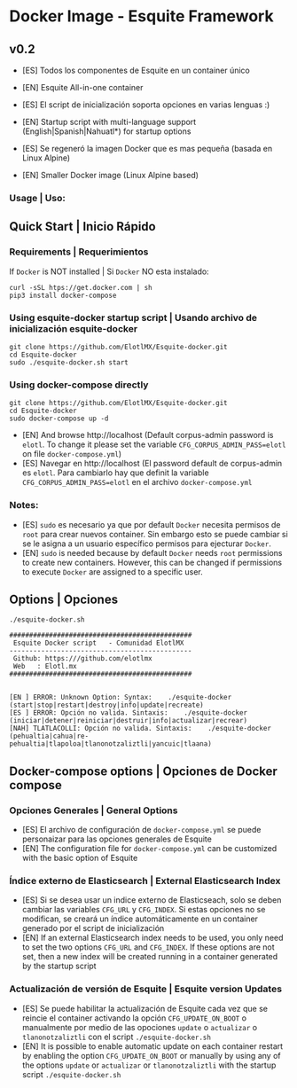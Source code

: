 # Docker Image - Esquite Framework

## v0.2
- [ES] Todos los componentes de Esquite en un container único
- [EN] Esquite All-in-one container 

- [ES] El script de inicialización soporta opciones en varias lenguas :)
- [EN] Startup script with multi-language support (English|Spanish|Nahuatl*) for startup options

- [ES] Se regeneró la imagen Docker que es mas pequeña (basada en Linux Alpine)
- [EN] Smaller Docker image (Linux Alpine based)

### Usage | Uso:

## Quick Start | Inicio Rápido

### Requirements | Requerimientos

If `Docker` is NOT installed | Si `Docker` NO esta instalado:
```
curl -sSL htps://get.docker.com | sh
pip3 install docker-compose
```

### Using esquite-docker startup script | Usando archivo de inicialización esquite-docker
```
git clone https://github.com/ElotlMX/Esquite-docker.git
cd Esquite-docker
sudo ./esquite-docker.sh start
```

### Using docker-compose directly
```
git clone https://github.com/ElotlMX/Esquite-docker.git
cd Esquite-docker
sudo docker-compose up -d
```

- [EN] And browse http://localhost  (Default corpus-admin password is `elotl`. To change it please set the variable `CFG_CORPUS_ADMIN_PASS=elotl` on file `docker-compose.yml`)
- [ES] Navegar en http://localhost  (El password default de corpus-admin es `elotl`. Para cambiarlo hay que definit la variable `CFG_CORPUS_ADMIN_PASS=elotl` en el archivo `docker-compose.yml`

### Notes:
- [ES] `sudo` es necesario ya que por default `Docker` necesita permisos de `root` para crear nuevos container. Sin embargo esto se puede cambiar si se le asigna a un usuario específico permisos para ejecturar `Docker`.
- [EN] `sudo` is needed because by default `Docker` needs `root` permissions to create new containers. However, this can be changed if permissions to execute `Docker` are assigned to a specific user.

## Options | Opciones
```
./esquite-docker.sh 

##############################################
 Esquite Docker script   - Comunidad ElotlMX
----------------------------------------------
 Github: https:///github.com/elotlmx
 Web   : Elotl.mx
##############################################


[EN ] ERROR: Unknown Option: Syntax:    ./esquite-docker (start|stop|restart|destroy|info|update|recreate)
[ES ] ERROR: Opción no valida. Sintaxis:    ./esquite-docker (iniciar|detener|reiniciar|destruir|info|actualizar|recrear)
[NAH] TLATLACOLLI: Opción no valida. Sintaxis:    ./esquite-docker (pehualtia|cahua|re-pehualtia|tlapoloa|tlanonotzaliztli|yancuic|tlaana)

```

## Docker-compose options | Opciones de Docker compose

### Opciones Generales | General Options
- [ES] El archivo de configuración de `docker-compose.yml` se puede personaizar para las opciones generales de Esquite
- [EN] The configuration file for `docker-compose.yml` can be customized with the basic option of Esquite

### Índice externo de Elasticsearch | External Elasticsearch Index
- [ES] Si se desea usar un indice externo de Elasticseach, solo se deben cambiar las variables `CFG_URL` y `CFG_INDEX`. Si estas opciones no se modifican, se creará un índice automáticamente en un container generado por el script de inicialización
- [EN] If an external Elasticsearch index needs to be used, you only need to set the two options `CFG_URL` and `CFG_INDEX`. If these options are not set, then a new index will be created running in a container generated by the startup script

### Actualización de versión de Esquite | Esquite version Updates
- [ES] Se puede habilitar la actualización de Esquite cada vez que se reincie el container activando la opción `CFG_UPDATE_ON_BOOT` o manualmente por medio de las opociones `update` o `actualizar` o `tlanonotzaliztli` con el script `./esquite-docker.sh`
- [EN] It is possible to enable automatic update on each container restart by enabling the option `CFG_UPDATE_ON_BOOT` or manually by using any of the options `update` or `actualizar` or `tlanonotzaliztli` with the startup script `./esquite-docker.sh` 
